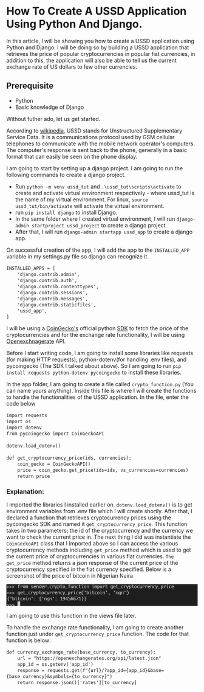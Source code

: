 # How To Create A USSD Application Using Python And Django.

In this article, I will be showing you how to create a USSD application using Python and Django. I will be doing so by building a USSD application that retrieves the price of popular cryptocurrencies in popular fiat currencies, in addition to this, the application will also be able to tell us the current exchange rate of US dollars to few other currencies.

## Prerequisite

- Python
- Basic knowledge of Django

Without futher ado, let us get started.

According to [wikipedia](https://en.wikipedia.org/wiki/Unstructured_Supplementary_Service_Data), USSD stands for Unstructured Supplementary Service Data. It is a communications protocol used by GSM cellular telephones to communicate with the mobile network operator's computers. The computer's response is sent back to the phone, generally in a basic format that can easily be seen on the phone display.

I am going to start by setting up a django project. I am going to run the following commands to create a django project.

- Run `python -m venv ussd_tut` and `.\ussd_tut\scripts\activate` to create and activate virtual environment respectively - where ussd_tut is the name of my virtual environment. For linux, `source ussd_tut/bin/activate` will activate the virtual environment.
- run `pip install django` to install Django.
- In the same folder where I created virtual environment, I will run `django-admin startproject ussd_project` to create a django project.
- After that, I will run `django-admin startapp ussd_app` to create a django app.

On successful creation of the app, I will add the app to the `INSTALLED_APP` variable in my settings.py file so django can recognize it. 

```
INSTALLED_APPS = [
    'django.contrib.admin',
    'django.contrib.auth',
    'django.contrib.contenttypes',
    'django.contrib.sessions',
    'django.contrib.messages',
    'django.contrib.staticfiles',
    'ussd_app',
]
```

I will be using a [CoinGecko's](https://www.coingecko.com/en) official python [SDK](https://github.com/man-c/pycoingecko) to fetch the price of the cryptocurrencies and for the exchange rate functionality, I will be using [Openexchnagerate](https://openexchangerates.org/api/latest.json) API.

Before I start writing code, I am going to install some libraries like requests (for making HTTP requests), python-dotenv(for handling .env files), and pycoingecko (The SDK I talked about above). So I am going to run `pip install requests python-dotenv pycoingecko` to install these libraries.

In the app folder, I am going to create a file called `crypto_function.py` (You can name yours anything). Inside this file is where I will create the functions to handle the functionalities of the USSD application. In the file, enter the code below

```
import requests
import os
import dotenv
from pycoingecko import CoinGeckoAPI

dotenv.load_dotenv()

def get_cryptocurrency_price(ids, currencies):
    coin_gecko = CoinGeckoAPI()
    price = coin_gecko.get_price(ids=ids, vs_currencies=currencies)
    return price
```

### Explanation: 
I imported the libraries I installed earlier on. `dotenv.load_dotenv()` is to get environment variables from .env file which I will create shortly. After that, I declared a function that retrieves cryptocurrency prices using the pycoingecko SDK and named it `get_cryptocurrency_price`. This function takes in two parameters; the id of the cryptocurrency and the currency we want to check the current price in. The next thing I did was instantiate the `CoinGeckoAPI` class that I imported above so I can access the various cryptocurrency methods including `get_price` method which is used to get the current price of cryptocurrencies in various fiat currencies. `The get_price` method returns a json response of the current price of the cryptocurrency specified in the fiat currency specified. Below is a screenshot of the price of bitcoin in Nigerian Naira

![response screenshot](/sender/bitcoin_response.png)

I am going to use this function in the views file later.

To handle the exchange rate functionality, I am going to create another function just under `get_cryptocurrency_price` function. The code for that function is below:

```
def currency_exchange_rate(base_currency, to_currency):
    url = "https://openexchangerates.org/api/latest.json"
    app_id = os.getenv('app_id')
    response = requests.get(f"{url}/?app_id={app_id}&base={base_currency}&symbols={to_currency}")
    return response.json()['rates'][to_currency]

```

